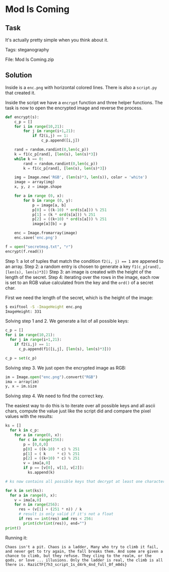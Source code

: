 # Mod Is Coming

## Task

It's actually pretty simple when you think about it.

Tags: steganography

File: Mod Is Coming.zip

## Solution

Inside is a `enc.png` with horizontal colored lines. There is also a `script.py` that created it.

Inside the script we have a `encrypt` function and three helper functions. The task is now to open the encrypted image and reverse the process.

```python
def encrypt(s):
    c_p = []
    for i in range(10,21):
        for j in range(i+1,21):
            if f2(i,j) == 1:
                c_p.append([i,j])

    rand = random.randint(0,len(c_p))
    k = f1(c_p[rand], [len(s), len(s)*3])
    while k == 0:
        rand = random.randint(0,len(c_p))
        k = f1(c_p[rand], [len(s), len(s)*3])

    img = Image.new('RGB', (len(s)*3, len(s)), color = 'white')
    image = array(img)
    x, y, z = image.shape

    for a in range (0, x):
        for b in range (0, y):
            p = image[a, b]
            p[0] = ((k-10) * ord(s[a])) % 251
            p[1] = (k * ord(s[a])) % 251
            p[2] = ((k+10) * ord(s[a])) % 251
            image[a][b] = p

    enc = Image.fromarray(image)
    enc.save('enc.png')

f = open("secretmsg.txt", "r")
encrypt(f.read())
```

Step 1: a lot of tuples that match the condition `f2(i, j) == 1` are appened to an array.
Step 2: a random entry is chosen to generate a key `f1(c_p[rand], [len(s), len(s)*3])`
Step 3: an image is created with the height of the length of the secret.
Step 4: iterating over the rows in the image, each row is set to an RGB value calculated from the key and the `ord()` of a secret char.

First we need the length of the secret, which is the height of the image:

```bash
$ exiftool -S -ImageHeight enc.png
ImageHeight: 331
```

Solving step 1 and 2. We generate a list of all possible keys:

```python
c_p = []
for i in range(10,21):
  for j in range(i+1,21):
    if f2(i,j) == 1:
      c_p.append(f1([i,j], [len(s), len(s)*3]))

c_p = set(c_p)
```

Solving step 3. We just open the encrypted image as RGB:

```python
im = Image.open("enc.png").convert("RGB")
ima = array(im)
y, x = im.size
```

Solving step 4. We need to find the correct key.

The easiest way to do this is to iterate over all possible keys and all ascii chars, compute the value just like the script did and compare the pixel values with the results:

```python
ks = []
  for k in c_p:
    for a in range(0, x):
      for c in range(256):
        p = [0,0,0]
        p[0] = ((k-10) * c) % 251
        p[1] = ( k     * c) % 251
        p[2] = ((k+10) * c) % 251
        v = ima[a,0]
        if p == [v[0], v[1], v[2]]:
          ks.append(k)

# ks now contains all possible keys that decrypt at least one character

for k in set(ks):
  for a in range(0, x):
    v = ima[a,0]
    for n in range(256):
      res = (v[1] + (251 * n)) / k
      # result is only valid if it's not a float
      if res == int(res) and res < 256:
        print(chr(int(res)), end="")
print()
```

Running it:

`Chaos isn't a pit. Chaos is a ladder, Many who try to climb it fail, and never get to try again, the fall breaks them. And some are given a chance to climb, but they refuse. They cling to the realm, or the gods, or love ... illusions. Only the ladder is real, the climb is all there is. RaziCTF{7h3_script_1s_d4rk_4nd_full_0f_m0ds}`
